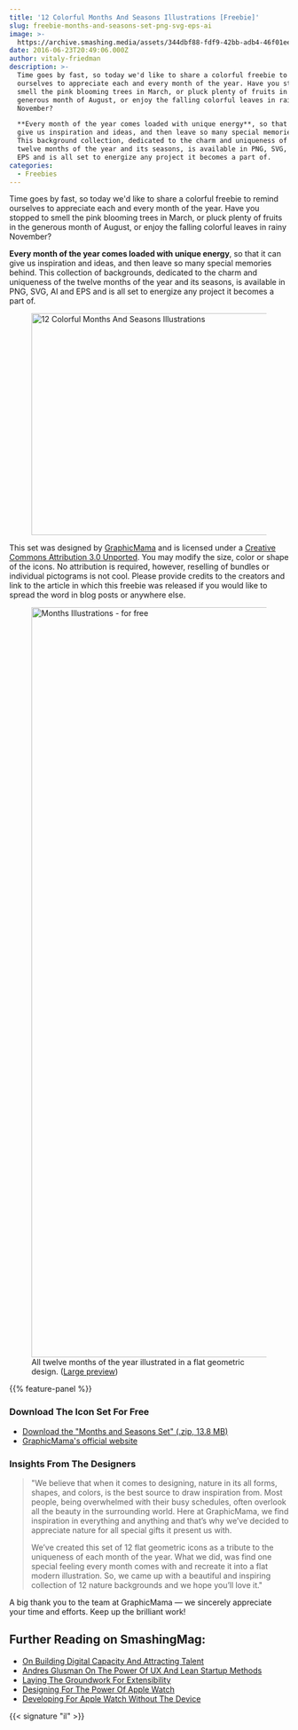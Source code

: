 ```yaml
---
title: '12 Colorful Months And Seasons Illustrations [Freebie]'
slug: freebie-months-and-seasons-set-png-svg-eps-ai
image: >-
  https://archive.smashing.media/assets/344dbf88-fdf9-42bb-adb4-46f01eedd629/ee466f57-40fc-4059-b07c-407cfeb301b4/preview-june-opt.png
date: 2016-06-23T20:49:06.000Z
author: vitaly-friedman
description: >-
  Time goes by fast, so today we'd like to share a colorful freebie to remind
  ourselves to appreciate each and every month of the year. Have you stopped to
  smell the pink blooming trees in March, or pluck plenty of fruits in the
  generous month of August, or enjoy the falling colorful leaves in rainy
  November?

  **Every month of the year comes loaded with unique energy**, so that it can
  give us inspiration and ideas, and then leave so many special memories behind.
  This background collection, dedicated to the charm and uniqueness of the
  twelve months of the year and its seasons, is available in PNG, SVG, AI and
  EPS and is all set to energize any project it becomes a part of.
categories:
  - Freebies
---
```

Time goes by fast, so today we'd like to share a colorful freebie to remind ourselves to appreciate each and every month of the year. Have you stopped to smell the pink blooming trees in March, or pluck plenty of fruits in the generous month of August, or enjoy the falling colorful leaves in rainy November?

<strong>Every month of the year comes loaded with unique energy</strong>, so that it can give us inspiration and ideas, and then leave so many special memories behind. This collection of backgrounds, dedicated to the charm and uniqueness of the twelve months of the year and its seasons, is available in PNG, SVG, AI and EPS and is all set to energize any project it becomes a part of.

<figure><img loading="lazy" decoding="async" title="12 Colorful Months And Seasons Illustrations [Freebie]" src="https://archive.smashing.media/assets/344dbf88-fdf9-42bb-adb4-46f01eedd629/0f39d43e-c376-4e2d-acc5-fb13ad3879a4/partial-preview-opt-w-500.png" alt="12 Colorful Months And Seasons Illustrations" width="500" height="400" /></figure>

This set was designed by <a href="https://graphicmama.com/">GraphicMama</a> and is licensed under a <a href="https://creativecommons.org/licenses/by/3.0/">Creative Commons Attribution 3.0 Unported</a>. You may modify the size, color or shape of the icons. No attribution is required, however, reselling of bundles or individual pictograms is not cool. Please provide credits to the creators and link to the article in which this freebie was released if you would like to spread the word in blog posts or anywhere else.

<figure><img loading="lazy" decoding="async" src="https://archive.smashing.media/assets/344dbf88-fdf9-42bb-adb4-46f01eedd629/a57d6ce6-0d1c-4714-8723-5e04b9884458/full-preview-opt-w-500.png" alt="Months Illustrations - for free" width="500" height="1352" /><br>
<figcaption>All twelve months of the year illustrated in a flat geometric design. (<a href="https://archive.smashing.media/assets/344dbf88-fdf9-42bb-adb4-46f01eedd629/1b09f7d4-914b-447a-b5ed-5b52621ea9ea/full-preview-large-opt.jpg">Large preview</a>)</figcaption></figure>

{{% feature-panel %}}

### Download The Icon Set For Free

*   [Download the "Months and Seasons Set" (.zip, 13.8 MB)](https://smashingmagazine.com/provide/Freebies/freebie-month-inspired-background-set.zip)
*   [GraphicMama's official website](https://graphicmama.com/)

### Insights From The Designers

<blockquote>"We believe that when it comes to designing, nature in its all forms, shapes, and colors, is the best source to draw inspiration from. Most people, being overwhelmed with their busy schedules, often overlook all the beauty in the surrounding world. Here at GraphicMama, we find inspiration in everything and anything and that’s why we’ve decided to appreciate nature for all special gifts it present us with.

We’ve created this set of 12 flat geometric icons as a tribute to the uniqueness of each month of the year. What we did, was find one special feeling every month comes with and recreate it into a flat modern illustration. So, we came up with a beautiful and inspiring collection of 12 nature backgrounds and we hope you’ll love it."</blockquote>

A big thank you to the team at GraphicMama — we sincerely appreciate your time and efforts. Keep up the brilliant work!

## <span class="rh">Further Reading</span> on SmashingMag:

*   [On Building Digital Capacity And Attracting Talent](https://www.smashingmagazine.com/2015/11/building-digital-capacity-attracting-talent/)
*   [Andres Glusman On The Power Of UX And Lean Startup Methods](https://www.smashingmagazine.com/2014/01/how-i-work-andres-glusman-vp-of-meetup/)
*   [Laying The Groundwork For Extensibility](https://www.smashingmagazine.com/2013/11/laying-the-groundwork-for-extensibility/)
*   [Designing For The Power Of Apple Watch](https://www.smashingmagazine.com/2015/10/intimate-interruptive-designing-power-apple-watch/)
*   [Developing For Apple Watch Without The Device](https://www.smashingmagazine.com/2015/08/mymail-app-case-study/)

{{< signature "il" >}}

